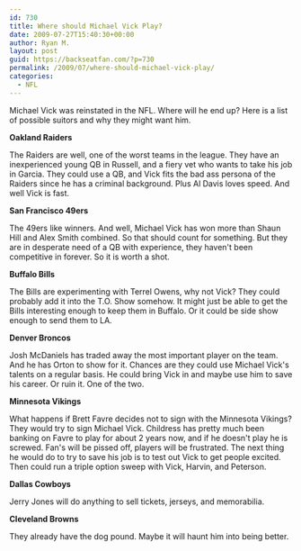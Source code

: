 ```yaml
---
id: 730
title: Where should Michael Vick Play?
date: 2009-07-27T15:40:30+00:00
author: Ryan M.
layout: post
guid: https://backseatfan.com/?p=730
permalink: /2009/07/where-should-michael-vick-play/
categories:
  - NFL
---
```


<div class="entry">
  <p>
    Michael Vick was reinstated in the NFL. Where will he end up? Here is a list of possible suitors and why they might want him.
  </p>

  <p>
    <strong>Oakland Raiders</strong>
  </p>

  <p>
    The Raiders are well, one of the worst teams in the league. They have an inexperienced young QB in Russell, and a fiery vet who wants to take his job in Garcia. They could use a QB, and Vick fits the bad ass persona of the Raiders since he has a criminal background. Plus Al Davis loves speed. And well Vick is fast.
  </p>

  <p>
    <strong>San Francisco 49ers</strong>
  </p>

  <p>
    The 49ers like winners. And well, Michael Vick has won more than Shaun Hill and Alex Smith combined. So that should count for something. But they are in desperate need of a QB with experience, they haven't been competitive in forever. So it is worth a shot.
  </p>

  <p>
    <strong>Buffalo Bills</strong>
  </p>

  <p>
    The Bills are experimenting with Terrel Owens, why not Vick? They could probably add it into the T.O. Show somehow. It might just be able to get the Bills interesting enough to keep them in Buffalo. Or it could be side show enough to send them to LA.
  </p>

  <p>
    <strong>Denver Broncos</strong>
  </p>

  <p>
    Josh McDaniels has traded away the most important player on the team. And he has Orton to show for it. Chances are they could use Michael Vick's talents on a regular basis. He could bring Vick in and maybe use him to save his career. Or ruin it. One of the two.
  </p>

  <p>
    <strong>Minnesota Vikings</strong>
  </p>

  <p>
    What happens if Brett Favre decides not to sign with the Minnesota Vikings? They would try to sign Michael Vick. Childress has pretty much been banking on Favre to play for about 2 years now, and if he doesn't play he is screwed. Fan's will be pissed off, players will be frustrated. The next thing he would do to try to save his job is to test out Vick to get people excited. Then could run a triple option sweep with Vick, Harvin, and Peterson.
  </p>

  <p>
    <strong>Dallas Cowboys</strong>
  </p>

  <p>
    Jerry Jones will do anything to sell tickets, jerseys, and memorabilia.
  </p>

  <p>
    <strong>Cleveland Browns</strong>
  </p>

  <p>
    They already have the dog pound. Maybe it will haunt him into being better.
  </p>
</div>

